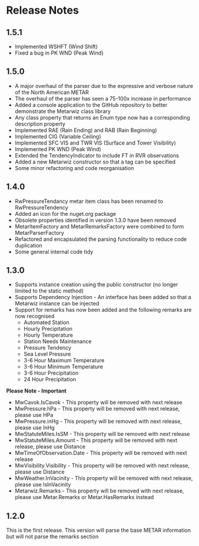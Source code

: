 # Release Notes
## 1.5.1
* Implemented WSHFT (Wind Shift)
* Fixed a bug in PK WND (Peak Wind)

## 1.5.0
* A major overhaul of the parser due to the expressive and verbose nature of the North American METAR
* The overhaul of the parser has seen a 75-100x increase in performance
* Added a console application to the GitHub repository to better demonstrate the Metarwiz class library
* Any class property that returns an Enum type now has a corresponding description property
* Implemented RAE (Rain Ending) and RAB (Rain Beginning)
* Implemented CIG (Variable Ceiling)
* Implemented SFC VIS and TWR VIS (Surface and Tower Visibility)
* Implemented PK WND (Peak Wind)
* Extended the TendencyIndicator to include FT in RVR observations
* Added a new Metarwiz constructor so that a tag can be specified
* Some minor refactoring and code reorganisation

## 1.4.0
* RwPressureTendancy metar item class has been renamed to RwPressureTendency
* Added an icon for the nuget.org package
* Obsolete properties identified in version 1.3.0 have been removed
* MetarItemFactory and MetarRemarksFactory were combined to form MetarParserFactory
* Refactored and encapsulated the parsing functionality to reduce code duplication
* Some general internal code tidy

## 1.3.0

* Supports instance creation using the public constructor (no longer limited to the static method)
* Supports Dependency Injection - An interface has been added so that a Metarwiz instance can be injected
* Support for remarks has now been added and the following remarks are now recognised
  * Automated Station
  * Hourly Precipitation
  * Hourly Temperature
  * Station Needs Maintenance
  * Pressure Tendency
  * Sea Level Pressure
  * 3-6 Hour Maximum Temperature
  * 3-6 Hour Minimum Temperature
  * 3-6 Hour Precipitation
  * 24 Hour Precipitation

**Please Note - Important**
* MwCavok.IsCavok - This property will be removed with next release
* MwPressure.hPa - This property will be removed with next release, please use HPa
* MwPressure.inHg - This property will be removed with next release, please use InHg
* MwStatuteMiles.IsSM - This property will be removed with next release
* MwStatuteMiles.Amount - This property will be removed with next release, please use Distance
* MwTimeOfObservation.Date - This property will be removed with next release
* MwVisibility.Visibility - This property will be removed with next release, please use Distance
* MwWeather.InVacinity - This property will be removed with next release, please use IsInVacinity
* Metarwiz.Remarks - This property will be removed with next release, please use Metar.Remarks or Metar.HasRemarks instead

## 1.2.0
This is the first release. This version will parse the base METAR information but will not parse the remarks section
